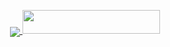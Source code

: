 <p align="center">
  <img src="https://telegra.ph/file/1aac4564298f148beca03.jpg"
<p align="center"><a href="https://dashboard.heroku.com/new?"> <img src="https://img.shields.io/badge/Deploy%20On%20Heroku-black?style=for-the-badge&logo=heroku" width="220" height="38.45"/></a></p>
